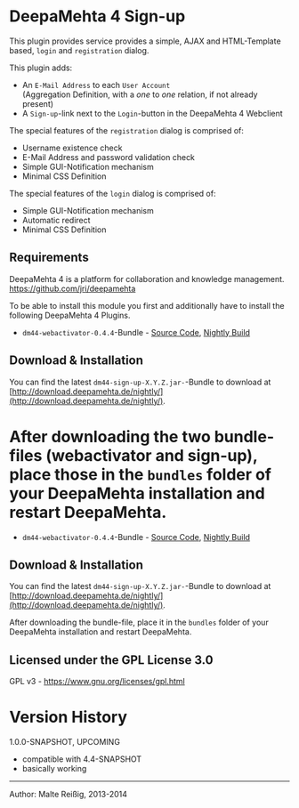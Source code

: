 
# DeepaMehta 4 Sign-up

This plugin provides service provides a simple, AJAX and HTML-Template based, `login` and `registration` dialog.

This plugin adds:
*    An `E-Mail Address` to each `User Account`   
     (Aggregation Definition, with a _one_ to _one_ relation, if not already present)
*    A `Sign-up`-link next to the `Login`-button in the DeepaMehta 4 Webclient

The special features of the `registration` dialog is comprised of:
*    Username existence check
*    E-Mail Address and password validation check
*    Simple GUI-Notification mechanism
*    Minimal CSS Definition

The special features of the `login` dialog is comprised of:
*    Simple GUI-Notification mechanism
*    Automatic redirect
*    Minimal CSS Definition

## Requirements

DeepaMehta 4 is a platform for collaboration and knowledge management.
https://github.com/jri/deepamehta

To be able to install this module you first and additionally have to install the following DeepaMehta 4 Plugins.

*    `dm44-webactivator-0.4.4`-Bundle - [Source Code](https://github.com/jri/dm4-webactivator), [Nightly Build](http://download.deepamehta.de/nightly/)

## Download & Installation

You can find the latest `dm44-sign-up-X.Y.Z.jar-`-Bundle to download at [http://download.deepamehta.de/nightly/](http://download.deepamehta.de/nightly/).

After downloading the two bundle-files (webactivator and sign-up), place those in the `bundles` folder of your DeepaMehta installation and restart DeepaMehta.
=======
*    `dm44-webactivator-0.4.4`-Bundle - [Source Code](https://github.com/jri/dm4-webactivator), [Nightly Build](http://download.deepamehta.de/nightly/)

## Download & Installation

You can find the latest `dm44-sign-up-X.Y.Z.jar-`-Bundle to download at [http://download.deepamehta.de/nightly/](http://download.deepamehta.de/nightly/).

After downloading the bundle-file, place it in the `bundles` folder of your DeepaMehta installation and restart DeepaMehta.

## Licensed under the GPL License 3.0

GPL v3 - https://www.gnu.org/licenses/gpl.html

# Version History

1.0.0-SNAPSHOT, UPCOMING

- compatible with 4.4-SNAPSHOT
- basically working

-------------------------------
Author: Malte Reißig, 2013-2014


